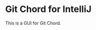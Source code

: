 # Git Chord for IntelliJ

<!-- Plugin description -->
This is a GUI for Git Chord.
<!-- Plugin description end -->
